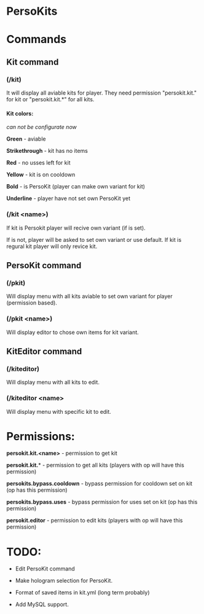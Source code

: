 # PersoKits

# Commands

## Kit command
### (/kit)
It will display all aviable kits for player. They need permission "persokit.kit.<name>" for kit or "persokit.kit.*" for all kits.

#### Kit colors:
*can not be configurate now*

**Green** - aviable

**Strikethrough** - kit has no items

**Red** - no usses left for kit

**Yellow** - kit is on cooldown

**Bold** - is PersoKit (player can make own variant for kit)

**Underline** - player have not set own PersoKit yet

### (/kit \<name\>)
If kit is Persokit player will recive own variant (if is set). 

If is not, player will be asked to set own variant or use default.
If kit is regural kit player will only revice kit.

## PersoKit command
### (/pkit)
Will display menu with all kits aviable to set own variant for player (permission based).

### (/pkit \<name\>)
Will display editor to chose own items for kit variant.


## KitEditor command
### (/kiteditor)
Will display menu with all kits to edit.

### (/kiteditor \<name\>
Will display menu with specific kit to edit.


# Permissions:
**persokit.kit.\<name\>** - permission to get kit 

**persokit.kit.*** - permission to get all kits (players with op will have this permission)
 
**persokits.bypass.cooldown** - bypass permission for cooldown set on kit (op has this permission)
 
**persokits.bypass.uses** - bypass permission for uses set on kit (op has this permission)

**persokit.editor** - permission to edit kits (players with op will have this permission)

# TODO:
- Edit PersoKit command
 
- Make hologram selection for PersoKit.

- Format of saved items in kit.yml (long term probably)
 
- Add MySQL support.
